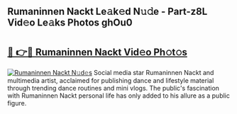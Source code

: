 ## Rumaninnen Nackt Le𝚊k𝚎d N𝚞𝚍e - Part-z8L Vid𝚎o Le𝚊ks Photos ghOu0

# <h2><a href="http://fb74lfe.evod.top/?m=Rumaninnen+Nackt">🔗 👉🔴 Rumaninnen Nackt Vid𝚎o Ph𝚘t𝚘s</a></h2>

[![Rumaninnen Nackt N𝚞d𝚎s](https://i.imgur.com/8V9OHl7.gif)](http://fb74lfe.evod.top/?m=Rumaninnen+Nackt)
Social media star Rumaninnen Nackt and multimedia artist, acclaimed for publishing dance and lifestyle material through trending dance routines and mini vlogs. The public's fascination with Rumaninnen Nackt personal life has only added to his allure as a public figure. 
